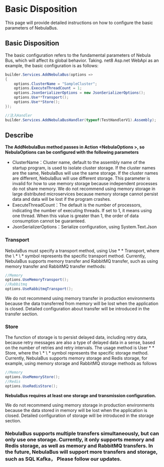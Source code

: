 # Basic Disposition
This page will provide detailed instructions on how to configure the basic parameters of NebulaBus.

## Basic Disposition
The basic configuration refers to the fundamental parameters of Nebula Bus, which will affect its global behavior.
Taking. net8 Asp.net WebApi as an example, the basic configuration is as follows:

```csharp
builder.Services.AddNebulaBus(options =>
{
    options.ClusterName = "SampleCluster";
    options.ExecuteThreadCount = 1;
    options.JsonSerializerOptions = new JsonSerializerOptions();
    options.Use**Transport();
    options.Use**Store();
});

//注入Handler
builder.Services.AddNebulaBusHandler(typeof(TestHandlerV1).Assembly);
```

## Describe
**The AddNebulaBus method passes in Action \<NebulaOptions \>, so NebulaOptions can be configured with the following parameters**

- ClusterName：Cluster name, default to the assembly name of the startup program, is used to isolate cluster storage. If the cluster names are the same, NebulaBus will use the same storage. If the cluster names are different, NebulaBus will use different storage. This parameter is invalid for how to use memory storage because independent processes do not share memory. We do not recommend using memory storage in large distributed microservices because memory storage cannot persist data and data will be lost if the program crashes.
- ExecuteThreadCount：The default is the number of processors, indicating the number of executing threads. If set to 1, it means using one thread. When this value is greater than 1, the order of data consumption cannot be guaranteed.
- JsonSerializerOptions：Serialize configuration, using System.Text.Json

### Transport
NebulaBus must specify a transport method, using Use * * Transport, where the \ * \ * symbol represents the specific transport method. Currently, NebulaBus supports memory transfer and RabbitMQ transfer, such as using memory transfer and RabbitMQ transfer methods:

```csharp
//Memory
options.UseMemoryTransport();
//Rabbitmq
options.UseRabbitmqTransport();
```
We do not recommend using memory transfer in production environments because the data transferred from memory will be lost when the application is closed. Detailed configuration about transfer will be introduced in the transfer section.

### Store

The function of storage is to persist delayed data, including retry data, because retry messages are also a type of delayed data in a sense, based on the number of retries and retry intervals. The usage method is User * * Store, where the \ * \ * symbol represents the specific storage method. Currently, NebulaBus supports memory storage and Redis storage, for example, using memory storage and RabbitMQ storage methods as follows

```csharp
//Memory
options.UseMemoryStore();
//Redis
options.UseRedisStore();
```
**NebulaBus requires at least one storage and transmission configuration.**

We do not recommend using memory storage in production environments because the data stored in memory will be lost when the application is closed. Detailed configuration of storage will be introduced in the storage section.

### NebulaBus supports multiple transfers simultaneously, but can only use one storage. Currently, it only supports memory and Redis storage, as well as memory and RabbitMQ transfers. In the future, NebulaBus will support more transfers and storage, such as SQL Kafka， Please follow our updates.
